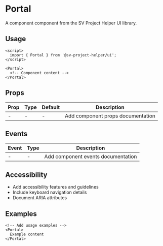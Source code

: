 # Portal

A component component from the SV Project Helper UI library.

## Usage

```svelte
<script>
  import { Portal } from '@sv-project-helper/ui';
</script>

<Portal>
  <!-- Component content -->
</Portal>
```

## Props

| Prop | Type | Default | Description |
|------|------|---------|-------------|
| - | - | - | Add component props documentation |

## Events

| Event | Type | Description |
|-------|------|-------------|
| - | - | Add component events documentation |

## Accessibility

- Add accessibility features and guidelines
- Include keyboard navigation details
- Document ARIA attributes

## Examples

```svelte
<!-- Add usage examples -->
<Portal>
  Example content
</Portal>
```